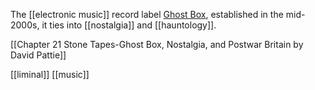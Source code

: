 
The [[electronic music]] record label [Ghost Box](https://en.wikipedia.org/wiki/Ghost_Box_Records), established in the mid-2000s, it ties into [[nostalgia]] and [[hauntology]]. 

[[Chapter 21 Stone Tapes-Ghost Box, Nostalgia, and Postwar Britain by David Pattie]]



[[liminal]] [[music]] 